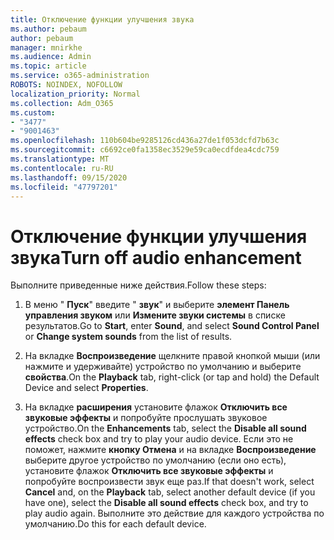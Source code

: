 ```yaml
---
title: Отключение функции улучшения звука
ms.author: pebaum
author: pebaum
manager: mnirkhe
ms.audience: Admin
ms.topic: article
ms.service: o365-administration
ROBOTS: NOINDEX, NOFOLLOW
localization_priority: Normal
ms.collection: Adm_O365
ms.custom:
- "3477"
- "9001463"
ms.openlocfilehash: 110b604be9285126cd436a27de1f053dcfd7b63c
ms.sourcegitcommit: c6692ce0fa1358ec3529e59ca0ecdfdea4cdc759
ms.translationtype: MT
ms.contentlocale: ru-RU
ms.lasthandoff: 09/15/2020
ms.locfileid: "47797201"
---
```

# <a name="turn-off-audio-enhancement"></a><span data-ttu-id="950c2-102">Отключение функции улучшения звука</span><span class="sxs-lookup"><span data-stu-id="950c2-102">Turn off audio enhancement</span></span>

<span data-ttu-id="950c2-103">Выполните приведенные ниже действия.</span><span class="sxs-lookup"><span data-stu-id="950c2-103">Follow these steps:</span></span>

1. <span data-ttu-id="950c2-104">В меню " **Пуск**" введите " **звук**" и выберите **элемент Панель управления звуком** или **Измените звуки системы** в списке результатов.</span><span class="sxs-lookup"><span data-stu-id="950c2-104">Go to **Start**, enter **Sound**, and select **Sound Control Panel** or **Change system sounds** from the list of results.</span></span>

2. <span data-ttu-id="950c2-105">На вкладке **Воспроизведение** щелкните правой кнопкой мыши (или нажмите и удерживайте) устройство по умолчанию и выберите **свойства**.</span><span class="sxs-lookup"><span data-stu-id="950c2-105">On the **Playback** tab, right-click (or tap and hold) the Default Device and select **Properties**.</span></span>

3. <span data-ttu-id="950c2-106">На вкладке **расширения** установите флажок **Отключить все звуковые эффекты** и попробуйте прослушать звуковое устройство.</span><span class="sxs-lookup"><span data-stu-id="950c2-106">On the **Enhancements** tab, select the **Disable all sound effects** check box and try to play your audio device.</span></span> <span data-ttu-id="950c2-107">Если это не поможет, нажмите **кнопку Отмена** и на вкладке **Воспроизведение** выберите другое устройство по умолчанию (если оно есть), установите флажок **Отключить все звуковые эффекты** и попробуйте воспроизвести звук еще раз.</span><span class="sxs-lookup"><span data-stu-id="950c2-107">If that doesn't work, select **Cancel** and, on the **Playback** tab, select another default device (if you have one), select the **Disable all sound effects** check box, and try to play audio again.</span></span> <span data-ttu-id="950c2-108">Выполните это действие для каждого устройства по умолчанию.</span><span class="sxs-lookup"><span data-stu-id="950c2-108">Do this for each default device.</span></span>
